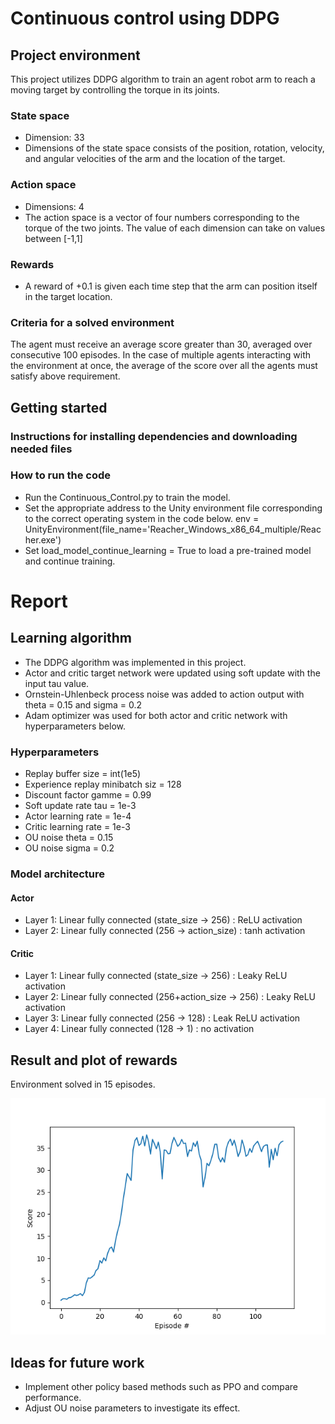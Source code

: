 # Continuous control using DDPG
## Project environment
This project utilizes DDPG algorithm to train an agent robot arm to reach a moving target by controlling the torque in its joints.

### State space
- Dimension: 33
- Dimensions of the state space consists of the position, rotation, velocity, and angular velocities of the arm and the location of the target.

### Action space
- Dimensions: 4
- The action space is a vector of four numbers corresponding to the torque of the two joints. The value of each dimension can take on values between [-1,1]
  
### Rewards
- A reward of +0.1 is given each time step that the arm can position itself in the target location.

### Criteria for a solved environment
The agent must receive an average score greater than 30, averaged over consecutive 100 episodes.
In the case of multiple agents interacting with the environment at once, the average of the score over all the agents must satisfy above requirement.

## Getting started

### Instructions for installing dependencies and downloading needed files

### How to run the code
- Run the Continuous_Control.py to train the model.
- Set the appropriate address to the Unity environment file corresponding to the correct operating system in the code below.
   env = UnityEnvironment(file_name='Reacher_Windows_x86_64_multiple/Reacher.exe')
- Set load_model_continue_learning = True to load a pre-trained model and continue training.

# Report

## Learning algorithm
- The DDPG algorithm was implemented in this project.
- Actor and critic target network were updated using soft update with the input tau value.
- Ornstein-Uhlenbeck process noise was added to action output with theta = 0.15 and sigma = 0.2
- Adam optimizer was used for both actor and critic network with hyperparameters below.
  
### Hyperparameters
- Replay buffer size = int(1e5) 
- Experience replay minibatch siz = 128 
- Discount factor gamme = 0.99
- Soft update rate tau = 1e-3   
- Actor learning rate = 1e-4    
- Critic learning rate = 1e-3     
- OU noise theta = 0.15
- OU noise sigma = 0.2
  
### Model architecture

#### Actor
- Layer 1: Linear fully connected (state_size -> 256) : ReLU activation
- Layer 2: Linear fully connected (256 -> action_size) : tanh activation

#### Critic
- Layer 1: Linear fully connected (state_size -> 256) : Leaky ReLU activation
- Layer 2: Linear fully connected (256+action_size -> 256) : Leaky ReLU activation
- Layer 3: Linear fully connected (256 -> 128) : Leak ReLU activation
- Layer 4: Linear fully connected (128 -> 1) : no activation
  
## Result and plot of rewards
Environment solved in 15 episodes.

![Alt Text](Figure_1.png)

## Ideas for future work
- Implement other policy based methods such as PPO and compare performance.
- Adjust OU noise parameters to investigate its effect.
